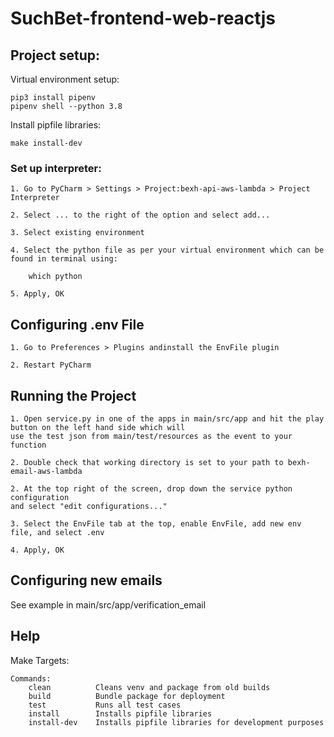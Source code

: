 # SuchBet-frontend-web-reactjs

## Project setup:

Virtual environment setup:

```
pip3 install pipenv
pipenv shell --python 3.8
```

Install pipfile libraries:

```
make install-dev
```

### Set up interpreter:
```
1. Go to PyCharm > Settings > Project:bexh-api-aws-lambda > Project Interpreter

2. Select ... to the right of the option and select add...

3. Select existing environment

4. Select the python file as per your virtual environment which can be found in terminal using:
    
    which python

5. Apply, OK
```

## Configuring .env File
```
1. Go to Preferences > Plugins andinstall the EnvFile plugin

2. Restart PyCharm
```

## Running the Project
```
1. Open service.py in one of the apps in main/src/app and hit the play button on the left hand side which will
use the test json from main/test/resources as the event to your function

2. Double check that working directory is set to your path to bexh-email-aws-lambda

2. At the top right of the screen, drop down the service python configuration
and select "edit configurations..."

3. Select the EnvFile tab at the top, enable EnvFile, add new env file, and select .env

4. Apply, OK
```

## Configuring new emails
See example in main/src/app/verification_email

## Help

Make Targets:
```
Commands:
    clean          Cleans venv and package from old builds
    build          Bundle package for deployment
    test           Runs all test cases
    install        Installs pipfile libraries
    install-dev    Installs pipfile libraries for development purposes
```
